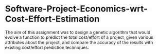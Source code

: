 # Software-Project-Economics-wrt-Cost-Effort-Estimation
The aim of this assignment was to design a genetic algorithm that would evolve a function to predict the total cost/effort of a project, given various attributes about the project, and compare the accuracy of the results with existing cost/effort prediction techniques.
